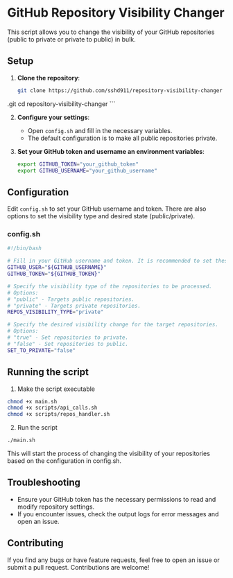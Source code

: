 # GitHub Repository Visibility Changer

This script allows you to change the visibility of your GitHub repositories (public to private or private to public) in bulk.

## Setup

1. **Clone the repository**:
    ```bash
    git clone https://github.com/sshd911/repository-visibility-changer
.git
    cd repository-visibility-changer
    ```

2. **Configure your settings**:
    - Open `config.sh` and fill in the necessary variables.
    - The default configuration is to make all public repositories private.

3. **Set your GitHub token and username an environment variables**:
    ```sh
    export GITHUB_TOKEN="your_github_token"
    export GITHUB_USERNAME="your_github_username"
    ```

## Configuration

Edit `config.sh` to set your GitHub username and token. There are also options to set the visibility type and desired state (public/private).

### config.sh

```sh
#!/bin/bash

# Fill in your GitHub username and token. It is recommended to set these as environment variables for security reasons.
GITHUB_USER="${GITHUB_USERNAME}"
GITHUB_TOKEN="${GITHUB_TOKEN}"

# Specify the visibility type of the repositories to be processed.
# Options:
# "public" - Targets public repositories.
# "private" - Targets private repositories.
REPOS_VISIBILITY_TYPE="private"

# Specify the desired visibility change for the target repositories.
# Options:
# "true" - Set repositories to private.
# "false" - Set repositories to public.
SET_TO_PRIVATE="false"
```

## Running the script
1. Make the script executable
```bash
chmod +x main.sh
chmod +x scripts/api_calls.sh
chmod +x scripts/repos_handler.sh
```

2. Run the script
```sh
./main.sh
```

This will start the process of changing the visibility of your repositories based on the configuration in config.sh.

## Troubleshooting
- Ensure your GitHub token has the necessary permissions to read and modify repository settings.
- If you encounter issues, check the output logs for error messages and open an issue.

## Contributing
If you find any bugs or have feature requests, feel free to open an issue or submit a pull request. Contributions are welcome!

